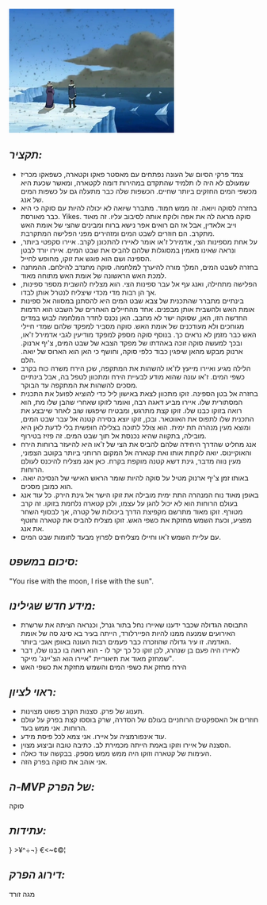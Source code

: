 ![](images/119.png "119")
## *תקציר:*
- צמד פרקי הסיום של העונה נפתחים עם מאסטר פאקו וקטארה, כשפאקו מכריז שמעולם לא היה לו תלמיד שהתקדם במהירות דומה לקטארה, ומאשר שכעת היא מכשפי המים החזקים ביותר שחיים. הכשפות שלה כבר מתעלה גם על כשפות המים של אנג.
- בחזרה לסוקה ויואה. זה ממש חמוד. מתברר שיואה לא יכולה להיות עם סוקה כי היא כבר מאורסת. Yikes. סוקה מראה לה את אפה ולוקח אותה לסיבוב עליו. זה מאוד וייב אלאדין, אבל אז הם רואים אפר נישא ברוח ומבינים שהצי של אומת האש מתקרב. הם חוזרים לשבט המים ומזהירים מפני הפלישה המתקרבת.
- על אחת מספינות הצי, אדמירל ז'או אומר לאיירו להתכונן לקרב. איירו סקפטי ביותר, ונראה שאינו מאמין במסוגלות שלהם להביס את שבט המים. איירו יורד לבטן הספינה ושם הוא פוגש את זוקו, מחופש לחייל.
- בחזרה לשבט המים, המלך מורה להיערך למלחמה. סוקה מתנדב להילחם. ההמתנה למכת האש הראשונה של אומת האש מתוחה מאוד.
- הפלישה מתחילה, ואנג עף אל עבר ספינות הצי. הוא מצליח להשבית מספר ספינות, אך הן רבות מדי מכדי שיצליח לנטרל אותן לבדו.
- בינתיים מתברר שהתכנית של צבא שבט המים היא להסתנן במסווה אל ספינות אומת האש ולהשבית אותן מבפנים. אחד מהחיילים האחרים של השבט הוא הדמות החדשה הזו, האן, שסוקה ישר לא מחבב. האן נכנס לחדר המלחמה לבוש במדים מגוחכים ולא מעודכנים של אומת האש. סוקה מסביר למפקד שלהם שמדי חיילי האש כבר מזמן לא נראים כך. בנוסף סוקה מספק למפקד מודיעין לגבי אדמירל ז'או, ובכך למעשה סוקה זוכה באהדתו של מפקד הצבא של שבט המים, צ'יף ארנוק. ארנוק מבקש מהאן שיפגין כבוד כלפי סוקה, וחושף כי האן הוא הארוס של יואה. הלם.
- הלילה מגיע ואיירו מייעץ לז'או להשהות את המתקפה, שכן הירח משרה כוח בקרב כשפי המים. ז'או עונה שהוא מודע לבעיית הירח ומתכוון לטפל בה, אבל בינתיים מסכים להשהות את המתקפה עד הבוקר.
- בחזרה אל בטן הספינה. זוקו מתכוון לצאת באישון ליל כדי להוציא לפועל את התכנית המסתורית שלו. איירו מביע דאגה רבה, ואומר לזוקו שאחרי שהבן שלו מת, הוא רואה בזוקו כבנו שלו. זוקו קצת מתרגש, ומבטיח שיפגשו שוב לאחר שייבצע את התכנית שלו לתפוס את האווטאר. ובכן, זוקו יוצא בסירה קטנה אל עבר שבט המים, ומוצא מעין מנהרה תת ימית. הוא צולל לתוכה בצלילה חופשית בלי לדעת לאן היא מובילה, בתקווה שהיא נכנסת אל תוך שבט המים. זה פזיז בטירוף.
- אנג מחליט שהדרך היחידה שלהם להביס את הצי של ז'או היא להיעזר ברוחות הירח והאוקיינוס. יואה לוקחת אותו ואת קטארה אל המקום הרוחני ביותר בקוטב הצפוני, מעין נווה מדבר, גינת דשא קטנה מוקפת בקרח. כאן אנג מצליח להיכנס לעולם הרוחות.
- באותו זמן צ'יף ארנוק מטיל על סוקה להיות שומר הראש האישי של הנסיכה יואה. הוא כמובן מסכים.
- באופן מאוד נוח המנהרה התת ימית מובילה את זוקו הישר אל גינת הירק. כל עוד אנג בעולם הרוחות הוא לא יכול להגן על עצמו, ולכן קטארה נלחמת בזוקו. זה קרב מטורף. זוקו מאוד מתרשם מקפיצת הדרך ביכולות של קטרה, אך לבסוף השחר מפציע, וכעת השמש מחזקת את כשפי האש. זוקו מצליח להביס את קטארה וחוטף את אנג.
- עם עליית השמש ז'או וחיילו מצליחים לפרוץ מבעד לחומות שבט המים.


## *סיכום במשפט:*  
"You rise with the moon, I rise with the sun".

## *מידע חדש שגילינו:*
- התבוסה הגדולה שכבר ידענו שאיירו נחל בתור גנרל, וכנראה הציתה את שרשרת האירועים שמנעה ממנו להיות הפיירלורד, הייתה בעיר בא סינג סה של אומת האדמה. זו עיר גדולה שהוזכרה כבר פעמים רבות העונה באופן אגבי ביותר.
- לאיירו היה פעם בן שנהרג, לכן זוקו כל כך יקר לו - הוא רואה בו כבנו שלו, דבר שמחזק מאוד את תיאוריית "איירו הוא הצ'יינג' מייקר".
- הירח מחזק את כשפי המים והשמש מחזקת את כשפי האש

## *ראוי לציון:*    
 - תענוג של פרק. סצנות הקרב פשוט מצוינות.
 - חוזרים אל האספקטים הרוחניים בעולם של הסדרה, שרק בוססו קצת בפרק על עולם הרוחות. אני ממש בעד.
 - עוד אינפורמציה על איירו. אני צמא לכל פיסת מידע.
 - הסצנה של איירו וזוקו באמת הייתה מכמירת לב. כתיבה טובה וביצוע מצוין.
 - העימות של קטארה וזוקו היה ממש ממש מספק. בבקשה עוד כאלה. 
 - אני אוהב את סוקה בפרק הזה.


## *ה-MVP  של הפרק:*  
סוקה

## *עתידות:*  
} >¥^÷¬} €<~¢©¦

## *דירוג הפרק:*  
מגה זורד